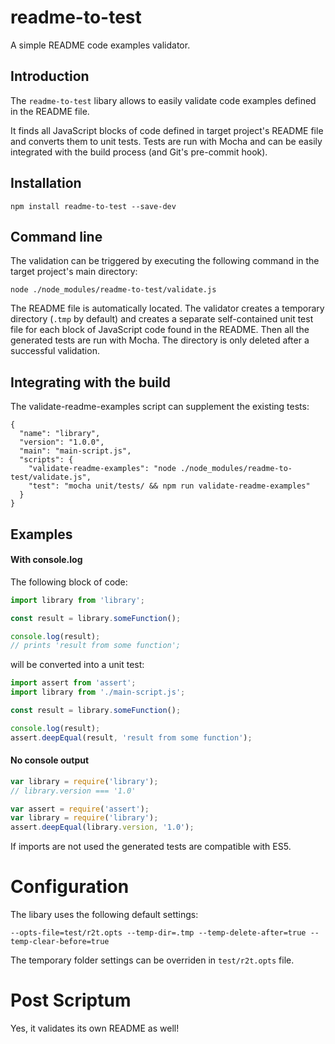 # readme-to-test

A simple README code examples validator.

## Introduction

The `readme-to-test` libary allows to easily validate code examples defined in the README file.

It finds all JavaScript blocks of code defined in target project's README file and converts them to unit tests.
Tests are run with Mocha and can be easily integrated with the build process (and Git's pre-commit hook).

## Installation

`npm install readme-to-test --save-dev`

## Command line 

The validation can be triggered by executing the following command in the target project's main directory:
```
node ./node_modules/readme-to-test/validate.js
```
The README file is automatically located. The validator creates a temporary directory (`.tmp` by default) and creates a separate self-contained unit test file for each block of JavaScript code found in the README. Then all the generated tests are run with Mocha. The directory is only deleted after a successful validation.

## Integrating with the build

The validate-readme-examples script can supplement the existing tests:

```
{
  "name": "library",
  "version": "1.0.0",
  "main": "main-script.js",
  "scripts": {
    "validate-readme-examples": "node ./node_modules/readme-to-test/validate.js",
    "test": "mocha unit/tests/ && npm run validate-readme-examples"
  }
}
```

## Examples

#### With console.log

The following block of code:

``` js
import library from 'library';

const result = library.someFunction();

console.log(result);
// prints 'result from some function';
```

will be converted into a unit test:

``` js
import assert from 'assert';
import library from './main-script.js';

const result = library.someFunction();

console.log(result);
assert.deepEqual(result, 'result from some function');
```

#### No console output

``` js
var library = require('library');
// library.version === '1.0'
```

``` js
var assert = require('assert');
var library = require('library');
assert.deepEqual(library.version, '1.0');
```

If imports are not used the generated tests are compatible with ES5.

# Configuration

The libary uses the following default settings:
```
--opts-file=test/r2t.opts --temp-dir=.tmp --temp-delete-after=true --temp-clear-before=true
```

The temporary folder settings can be overriden in `test/r2t.opts` file. 

# Post Scriptum

Yes, it validates its own README as well!
